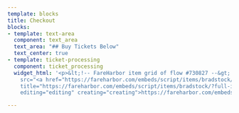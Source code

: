 ```yaml
---
template: blocks
title: Checkout
blocks:
- template: text-area
  component: text_area
  text_area: "## Buy Tickets Below"
  text_center: true
- template: ticket-processing
  component: ticket_processing
  widget_html: '<p>&lt;!-- FareHarbor item grid of flow #730827 --&gt; &lt;script
    src="<a href="https://fareharbor.com/embeds/script/items/bradstock/?full-items=yes&amp;fallback=simple&amp;flow=730827"
    title="https://fareharbor.com/embeds/script/items/bradstock/?full-items=yes&amp;fallback=simple&amp;flow=730827"
    editing="editing" creating="creating">https://fareharbor.com/embeds/script/items/bradstock/?full-items=yes&amp;fallback=simple&amp;flow=730827</a>"&gt;&lt;/script&gt;</p>'

---
```


